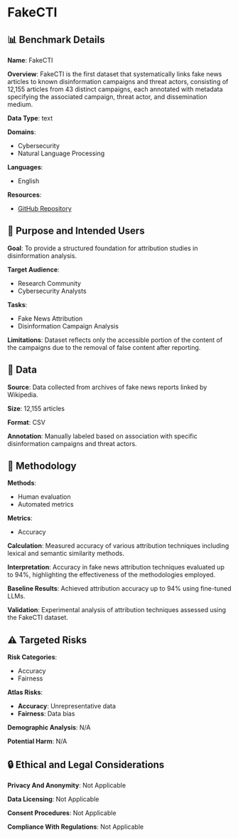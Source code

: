 # FakeCTI

## 📊 Benchmark Details

**Name**: FakeCTI

**Overview**: FakeCTI is the first dataset that systematically links fake news articles to known disinformation campaigns and threat actors, consisting of 12,155 articles from 43 distinct campaigns, each annotated with metadata specifying the associated campaign, threat actor, and dissemination medium.

**Data Type**: text

**Domains**:
- Cybersecurity
- Natural Language Processing

**Languages**:
- English

**Resources**:
- [GitHub Repository](https://github.com/user/repo)

## 🎯 Purpose and Intended Users

**Goal**: To provide a structured foundation for attribution studies in disinformation analysis.

**Target Audience**:
- Research Community
- Cybersecurity Analysts

**Tasks**:
- Fake News Attribution
- Disinformation Campaign Analysis

**Limitations**: Dataset reflects only the accessible portion of the content of the campaigns due to the removal of false content after reporting.

## 💾 Data

**Source**: Data collected from archives of fake news reports linked by Wikipedia.

**Size**: 12,155 articles

**Format**: CSV

**Annotation**: Manually labeled based on association with specific disinformation campaigns and threat actors.

## 🔬 Methodology

**Methods**:
- Human evaluation
- Automated metrics

**Metrics**:
- Accuracy

**Calculation**: Measured accuracy of various attribution techniques including lexical and semantic similarity methods.

**Interpretation**: Accuracy in fake news attribution techniques evaluated up to 94%, highlighting the effectiveness of the methodologies employed.

**Baseline Results**: Achieved attribution accuracy up to 94% using fine-tuned LLMs.

**Validation**: Experimental analysis of attribution techniques assessed using the FakeCTI dataset.

## ⚠️ Targeted Risks

**Risk Categories**:
- Accuracy
- Fairness

**Atlas Risks**:
- **Accuracy**: Unrepresentative data
- **Fairness**: Data bias

**Demographic Analysis**: N/A

**Potential Harm**: N/A

## 🔒 Ethical and Legal Considerations

**Privacy And Anonymity**: Not Applicable

**Data Licensing**: Not Applicable

**Consent Procedures**: Not Applicable

**Compliance With Regulations**: Not Applicable
